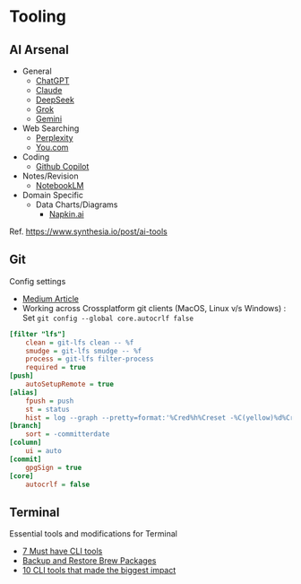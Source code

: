 # Tooling

## AI Arsenal

- General
	- [ChatGPT](https://chatgpt.com/)
	- [Claude](https://claude.ai/)
	- [DeepSeek](https://www.deepseek.com/)
	- [Grok](https://x.com/i/grok)
	- [Gemini](https://gemini.google.com/)
- Web Searching
	- [Perplexity](https://www.perplexity.ai/)
	- [You.com](https://you.com/)
- Coding
	- [Github Copilot](https://github.com/features/copilot)
- Notes/Revision
	- [NotebookLM](https://notebooklm.google.com/)
- Domain Specific
	- Data Charts/Diagrams
		- [Napkin.ai](https://www.napkin.ai/)

Ref. https://www.synthesia.io/post/ai-tools

## Git

Config settings
- [Medium Article](https://medium.com/geekculture/a-step-by-step-guide-to-setting-up-git-config-global-properties-db6dbce30fa8)
- Working across Crossplatform git clients (MacOS, Linux v/s Windows) : Set `git config --global core.autocrlf false`

```ini
[filter "lfs"]
	clean = git-lfs clean -- %f
	smudge = git-lfs smudge -- %f
	process = git-lfs filter-process
	required = true
[push]
	autoSetupRemote = true
[alias]
	fpush = push
	st = status
	hist = log --graph --pretty=format:'%Cred%h%Creset -%C(yellow)%d%Creset %s %Cgreen(%cr) %C(bold blue)<%an>%Creset' --abbrev-commit
[branch]
	sort = -committerdate
[column]
	ui = auto
[commit]
	gpgSign = true
[core]
	autocrlf = false
```

## Terminal

Essential tools and modifications for Terminal
- [7 Must have CLI tools](https://www.youtube.com/watch?v=mmqDYw9C30I)
- [Backup and Restore Brew Packages](https://gist.github.com/JoeyBurzynski/cbab8361c59a720d60f83c20e8b21e20)
- [10 CLI tools that made the biggest impact](https://itnext.io/10-cli-tools-that-made-the-biggest-impact-f8a2f4168434)
